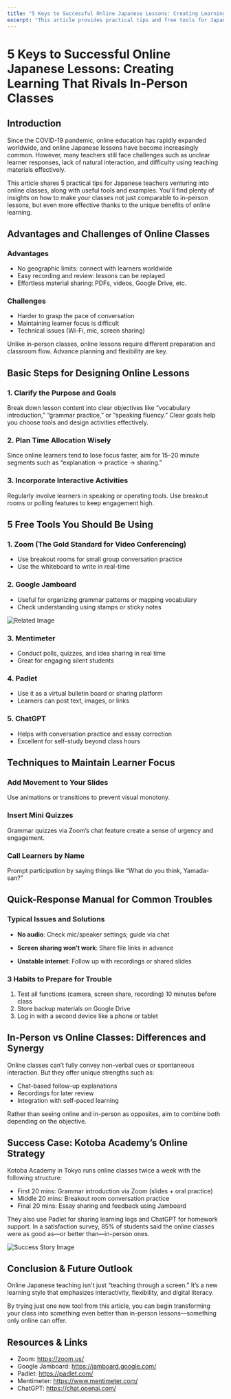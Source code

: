 ```yaml
---
title: "5 Keys to Successful Online Japanese Lessons: Creating Learning That Rivals In-Person Classes"
excerpt: "This article provides practical tips and free tools for Japanese teachers and learners who are unsure about online classes. From participatory lesson design to troubleshooting strategies, we introduce hands-on advice to enhance your online teaching experience."
---
```


<!-- s1 -->
# 5 Keys to Successful Online Japanese Lessons: Creating Learning That Rivals In-Person Classes

<!-- s2 -->
## Introduction

<!-- s3 -->
Since the COVID-19 pandemic, online education has rapidly expanded worldwide, and online Japanese lessons have become increasingly common. However, many teachers still face challenges such as unclear learner responses, lack of natural interaction, and difficulty using teaching materials effectively.

<!-- s4 -->
This article shares 5 practical tips for Japanese teachers venturing into online classes, along with useful tools and examples. You'll find plenty of insights on how to make your classes not just comparable to in-person lessons, but even more effective thanks to the unique benefits of online learning.

<!-- s5 -->
## Advantages and Challenges of Online Classes

<!-- s6 -->
### Advantages
- No geographic limits: connect with learners worldwide  
- Easy recording and review: lessons can be replayed  
- Effortless material sharing: PDFs, videos, Google Drive, etc.  

<!-- s7 -->
### Challenges
- Harder to grasp the pace of conversation  
- Maintaining learner focus is difficult  
- Technical issues (Wi-Fi, mic, screen sharing)

<!-- s8 -->
Unlike in-person classes, online lessons require different preparation and classroom flow. Advance planning and flexibility are key.

<!-- s9 -->
## Basic Steps for Designing Online Lessons

<!-- s10 -->
### 1. Clarify the Purpose and Goals  
<!-- s11 -->
Break down lesson content into clear objectives like “vocabulary introduction,” “grammar practice,” or “speaking fluency.” Clear goals help you choose tools and design activities effectively.

<!-- s12 -->
### 2. Plan Time Allocation Wisely  
<!-- s13 -->
Since online learners tend to lose focus faster, aim for 15–20 minute segments such as “explanation → practice → sharing.”

<!-- s14 -->
### 3. Incorporate Interactive Activities  
<!-- s15 -->
Regularly involve learners in speaking or operating tools. Use breakout rooms or polling features to keep engagement high.

<!-- s16 -->
## 5 Free Tools You Should Be Using

<!-- s17 -->
### 1. Zoom (The Gold Standard for Video Conferencing)  
- Use breakout rooms for small group conversation practice  
- Use the whiteboard to write in real-time

<!-- s18 -->
### 2. Google Jamboard  
- Useful for organizing grammar patterns or mapping vocabulary  
- Check understanding using stamps or sticky notes  

<!-- s19 -->
![Related Image](/images/blog/005-online-japanese-class-tips/jamboard-example.jpg)
<!-- s20 -->
### 3. Mentimeter  
- Conduct polls, quizzes, and idea sharing in real time  
- Great for engaging silent students

<!-- s21 -->
### 4. Padlet  
- Use it as a virtual bulletin board or sharing platform  
- Learners can post text, images, or links

<!-- s22 -->
### 5. ChatGPT  
- Helps with conversation practice and essay correction  
- Excellent for self-study beyond class hours

<!-- s23 -->
## Techniques to Maintain Learner Focus

<!-- s24 -->
### Add Movement to Your Slides  
<!-- s25 -->
Use animations or transitions to prevent visual monotony.

<!-- s26 -->
### Insert Mini Quizzes  
<!-- s27 -->
Grammar quizzes via Zoom’s chat feature create a sense of urgency and engagement.

<!-- s28 -->
### Call Learners by Name  
<!-- s29 -->
Prompt participation by saying things like “What do you think, Yamada-san?”

<!-- s30 -->
## Quick-Response Manual for Common Troubles

<!-- s31 -->
### Typical Issues and Solutions  
<!-- s32 -->
- **No audio**: Check mic/speaker settings; guide via chat  
<!-- s33 -->
- **Screen sharing won’t work**: Share file links in advance  
<!-- s34 -->
- **Unstable internet**: Follow up with recordings or shared slides

<!-- s35 -->
### 3 Habits to Prepare for Trouble  
<!-- s36 -->
1. Test all functions (camera, screen share, recording) 10 minutes before class  
2. Store backup materials on Google Drive  
3. Log in with a second device like a phone or tablet

<!-- s37 -->
## In-Person vs Online Classes: Differences and Synergy

<!-- s38 -->
Online classes can’t fully convey non-verbal cues or spontaneous interaction. But they offer unique strengths such as:
- Chat-based follow-up explanations  
- Recordings for later review  
- Integration with self-paced learning  

<!-- s39 -->
Rather than seeing online and in-person as opposites, aim to combine both depending on the objective.

<!-- s40 -->
## Success Case: Kotoba Academy’s Online Strategy

<!-- s41 -->
Kotoba Academy in Tokyo runs online classes twice a week with the following structure:
- First 20 mins: Grammar introduction via Zoom (slides + oral practice)  
- Middle 20 mins: Breakout room conversation practice  
- Final 20 mins: Essay sharing and feedback using Jamboard

<!-- s42 -->
They also use Padlet for sharing learning logs and ChatGPT for homework support. In a satisfaction survey, 85% of students said the online classes were as good as—or better than—in-person ones.

<!-- s43 -->
![Success Story Image](/images/blog/005-online-japanese-class-tips/jamboard-example.jpg)

<!-- s44 -->
## Conclusion & Future Outlook

<!-- s45 -->
Online Japanese teaching isn't just “teaching through a screen.” It’s a new learning style that emphasizes interactivity, flexibility, and digital literacy.

<!-- s46 -->
By trying just one new tool from this article, you can begin transforming your class into something even better than in-person lessons—something only online can offer.

<!-- s47 -->
## Resources & Links
- Zoom: https://zoom.us/  
- Google Jamboard: https://jamboard.google.com/  
- Padlet: https://padlet.com/  
- Mentimeter: https://www.mentimeter.com/  
- ChatGPT: https://chat.openai.com/
